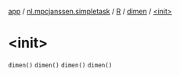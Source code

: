[app](../../../index.md) / [nl.mpcjanssen.simpletask](../../index.md) / [R](../index.md) / [dimen](index.md) / [&lt;init&gt;](.)

# &lt;init&gt;

`dimen()`
`dimen()`
`dimen()`
`dimen()`